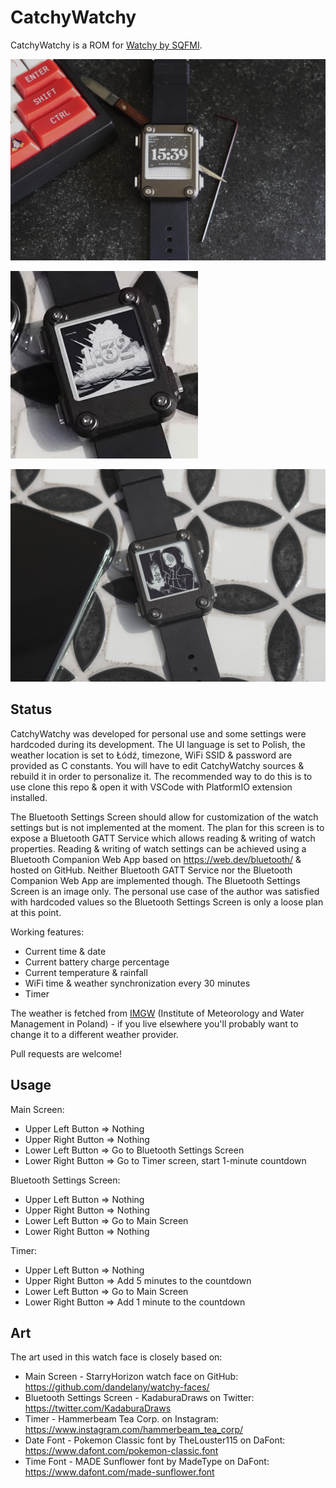 # CatchyWatchy

CatchyWatchy is a ROM for [Watchy by SQFMI](https://watchy.sqfmi.com/).

![Main Screen](DSC00774.JPG "Main Screen")

![Timer](timer.gif "Timer")

![Bluetooth Settings](DSC00775.JPG "Bluetooth Settings")

## Status

CatchyWatchy was developed for personal use and some settings were hardcoded during its development. The UI language is set to Polish, the weather location is set to Łódź, timezone, WiFi SSID & password are provided as C constants. You will have to edit CatchyWatchy sources & rebuild it in order to personalize it. The recommended way to do this is to use clone this repo & open it with VSCode with PlatformIO extension installed.

The Bluetooth Settings Screen should allow for customization of the watch settings but is not implemented at the moment. The plan for this screen is to expose a Bluetooth GATT Service which allows reading & writing of watch properties. Reading & writing of watch settings can be achieved using a Bluetooth Companion Web App based on https://web.dev/bluetooth/ & hosted on GitHub. Neither Bluetooth GATT Service nor the Bluetooth Companion Web App are implemented though. The Bluetooth Settings Screen is an image only. The personal use case of the author was satisfied with hardcoded values so the Bluetooth Settings Screen is only a loose plan at this point.

Working features:

* Current time & date
* Current battery charge percentage
* Current temperature & rainfall
* WiFi time & weather synchronization every 30 minutes
* Timer

The weather is fetched from [IMGW](https://www.imgw.pl/en) (Institute of Meteorology and Water Management in Poland) - if you live elsewhere you'll probably want to change it to a different weather provider.

Pull requests are welcome!

## Usage

Main Screen:

* Upper Left Button => Nothing
* Upper Right Button => Nothing
* Lower Left Button => Go to Bluetooth Settings Screen
* Lower Right Button => Go to Timer screen, start 1-minute countdown

Bluetooth Settings Screen:

* Upper Left Button => Nothing
* Upper Right Button => Nothing
* Lower Left Button => Go to Main Screen
* Lower Right Button => Nothing

Timer:

* Upper Left Button => Nothing
* Upper Right Button => Add 5 minutes to the countdown
* Lower Left Button => Go to Main Screen
* Lower Right Button => Add 1 minute to the countdown

## Art

The art used in this watch face is closely based on:

* Main Screen - StarryHorizon watch face on GitHub: https://github.com/dandelany/watchy-faces/
* Bluetooth Settings Screen - KadaburaDraws on Twitter: https://twitter.com/KadaburaDraws
* Timer - Hammerbeam Tea Corp. on Instagram: https://www.instagram.com/hammerbeam_tea_corp/
* Date Font - Pokemon Classic font by TheLouster115 on DaFont: https://www.dafont.com/pokemon-classic.font
* Time Font - MADE Sunflower font by MadeType on DaFont: https://www.dafont.com/made-sunflower.font
